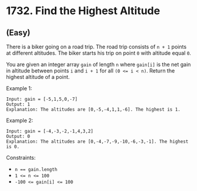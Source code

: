 # 1732. Find the Highest Altitude
## (Easy)

There is a biker going on a road trip. The road trip consists of `n + 1` points at different altitudes. The biker starts his trip on point `0` with altitude equal `0`.

You are given an integer array `gain` of length `n` where `gain[i]` is the net gain in altitude between points `i​​​​​​` and `i + 1` for all `(0 <= i < n)`. Return the highest altitude of a point.

Example 1:

```
Input: gain = [-5,1,5,0,-7]
Output: 1
Explanation: The altitudes are [0,-5,-4,1,1,-6]. The highest is 1.
```

Example 2:

```
Input: gain = [-4,-3,-2,-1,4,3,2]
Output: 0
Explanation: The altitudes are [0,-4,-7,-9,-10,-6,-3,-1]. The highest is 0.
```

Constraints:

- `n == gain.length`
- `1 <= n <= 100`
- `-100 <= gain[i] <= 100`